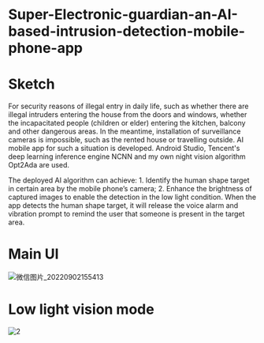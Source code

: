 # Super-Electronic-guardian-an-AI-based-intrusion-detection-mobile-phone-app

# Sketch
For security reasons of illegal entry in daily life, such as whether there are illegal intruders entering the house from the doors and windows, whether the incapacitated people (children or elder) entering the kitchen, balcony and other dangerous areas. In the meantime, installation of surveillance cameras is impossible, such as the rented house or travelling outside. AI mobile app for such a situation is developed. Android Studio, Tencent's deep learning inference engine NCNN and my own night vision algorithm Opt2Ada are used.

The deployed AI algorithm can achieve: 1. Identify the human shape target in certain area by the mobile phone’s camera; 2. Enhance the brightness of captured images to enable the detection in the low light condition. When the app detects the human shape target, it will release the voice alarm and vibration prompt to remind the user that someone is present in the target area.

# Main UI
![微信图片_20220902155413](https://github.com/DigRabbit666/Super-Electronic-guardian-an-AI-based-intrusion-detection-mobile-phone-app/assets/73062847/9ad2ea06-a5d1-4a9b-8788-c2f9752f85c0)
# Low light vision mode
![2](https://github.com/DigRabbit666/Super-Electronic-guardian-an-AI-based-intrusion-detection-mobile-phone-app/assets/73062847/6c9514f4-2bfd-45f0-85b4-581a784b60e6)




